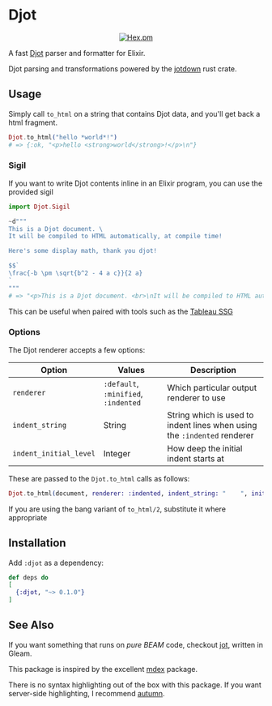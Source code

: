 # Djot

<div align=center>

[![Hex.pm](https://img.shields.io/hexpm/v/djot?style=for-the-badge&color=%23714a94)](https://hex.pm/packages/djot)

</div>

A fast [Djot](https://djot.net) parser and formatter for Elixir.

Djot parsing and transformations powered by the [jotdown](https://crates.io/crates/jotdown) rust crate.

## Usage

Simply call `to_html` on a string that contains Djot data, and you'll get back a html fragment.

```elixir
Djot.to_html("hello *world*!")
# => {:ok, "<p>hello <strong>world</strong>!</p>\n"}
```

### Sigil

If you want to write Djot contents inline in an Elixir program, you can use the provided sigil

```elixir
import Djot.Sigil

~d"""
This is a Djot document. \
It will be compiled to HTML automatically, at compile time!

Here's some display math, thank you djot!

$$`
\frac{-b \pm \sqrt{b^2 - 4 a c}}{2 a}
`
"""
# => "<p>This is a Djot document. <br>\nIt will be compiled to HTML automatically, at compile time!</p>\n<p><span class=\"math display\">\\[\n\\frac{-b \\pm \\sqrt{b^2 - 4 a c}}{2 a}\n\\]</span></p>\n"
```

This can be useful when paired with tools such as the [Tableau SSG](https://github.com/elixir-tools/tableau)

### Options

The Djot renderer accepts a few options:

| Option                 | Values                               | Description                                                              |
| ---------------------- | ------------------------------------ | ------------------------------------------------------------------------ |
| `renderer`             | `:default`, `:minified`, `:indented` | Which particular output renderer to use                                  |
| `indent_string`        | String                               | String which is used to indent lines when using the `:indented` renderer |
| `indent_initial_level` | Integer                              | How deep the initial indent starts at                                    |

These are passed to the `Djot.to_html` calls as follows:

```elixir
Djot.to_html(document, renderer: :indented, indent_string: "    ", initial_indent_level: 1)
```

If you are using the bang variant of `to_html/2`, substitute it where appropriate

## Installation

Add `:djot` as a dependency:

```elixir
def deps do
[
  {:djot, "~> 0.1.0"}
]
```

## See Also

If you want something that runs on _pure BEAM_ code, checkout [jot](https://hex.pm/packages/jot), written in Gleam.

This package is inspired by the excellent [mdex](https://hex.pm/packages/mdex) package.

There is no syntax highlighting out of the box with this package. If you want server-side highlighting, I recommend [autumn](https://hex.pm/packages/autumn).
